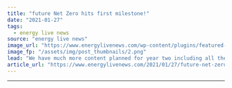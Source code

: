 ```yaml
---
title: "future Net Zero hits first milestone!"
date: "2021-01-27"
tags: 
  - energy live news
source: "energy live news"
image_url: "https://www.energylivenews.com/wp-content/plugins/featured-video-plus/img/playicon.png"
image_fp: "/assets/img/post_thumbnails/2.png"
lead: "We have much more content planned for year two including all the build up to COP26"
article_url: "https://www.energylivenews.com/2021/01/27/future-net-zero-hits-first-milestone/"
---
```


---
